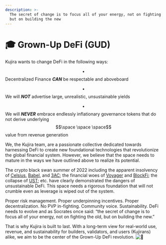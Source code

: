 ```yaml
---
description: >-
  The secret of change is to focus all of your energy, not on fighting the old,
  but on building the new
---
```


# 🎓 Grown-Up DeFi (GUD)

Kujira wants to change DeFi in the following ways:

$$\bullet$$ Decentralized Finance _**CAN**_ be respectable and aboveboard

$$\bullet$$ We will _**NOT**_ advertise large, unrealistic, unsustainable yields&#x20;

$$\bullet$$ We will _**NEVER**_ embrace endlessly inflationary governance tokens that do not derive underlying $$\space \space \space$$value from revenue generation

We, the Kujira team, are a passionate collective dedicated towards harnessing DeFi to create new foundational technologies that revolutionize the global financial system. However, we believe that the space needs to mature in the ways we have outlined above to realize its potential.

The crypto black swan summer of 2022 including the apparent insolvency of [Celsius](https://en.wikipedia.org/wiki/Celsius\_Network), [Babel](https://www.coindesk.com/business/2022/07/29/babel-finance-lost-280m-trading-customer-funds-report/), and [3AC](https://cointelegraph.com/news/3ac-a-10b-hedge-fund-gone-bust-with-founders-on-the-run); the financial woes of [Voyager](https://dfr.vermont.gov/consumer-alert/voyager-digital-files-chapter-11-bankruptcy) and [BlockFi](https://decrypt.co/105765/blockfi-1-8-billion-open-loans-600-million-exposure-q2); the collapse of [UST](https://www.coindesk.com/learn/the-fall-of-terra-a-timeline-of-the-meteoric-rise-and-crash-of-ust-and-luna/); etc. have clearly demonstrated the dangers of unsustainable DeFi. This space needs a rigorous foundation that will not crumble even as leverage is wiped out of the system.

Proper risk management. Proper underpinning incentives. Proper decentralization. No PVP in-fighting. Community voice. Sustainability. DeFi needs to evolve and as Socrates once said: “the secret of change is to focus all of your energy, not on fighting the old, but on building the new.”

That is why Kujira is built to last. With a long-term view for real-world use, revenue, and sustainability for builders, validators, and users (Kujirans) alike, we aim to be the center of the Grown-Up DeFi revolution.  <img src="https://abs-0.twimg.com/emoji/v2/svg/1f40b.svg" alt="🐋" data-size="line">
